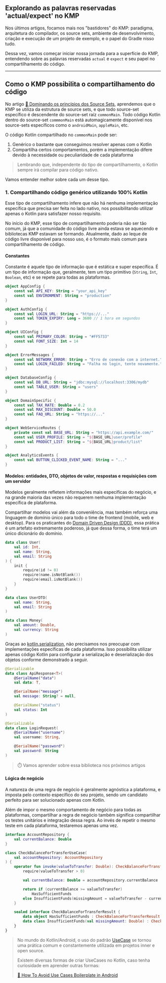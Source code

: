 ## Explorando as palavras reservadas 'actual/expect' no KMP

Nos últimos artigos, focamos mais nos "bastidores" do KMP: paradigma, arquitetura do compilador, os source sets, ambiente de desenvolvimento, criação e execução de um projeto de exemplo, e o papel do Gradle nisso tudo.

Dessa vez, vamos começar iniciar nossa jornada para a superfície do KMP, entendendo sobre as palavras reservadas `actual` e `expect` e seu papel no compartilhamento do código.


---

## Como o KMP possibilita o compartilhamento do código

No artigo [🔗 Dominando os princípios dos Source Sets](https://dev.to/rsicarelli/kotlin-multiplataforma-101-dominando-os-principios-dos-source-sets-4pg), aprendemos que o KMP se utiliza da estrutura de source sets, e que todo source-set específico é descendente do source-set raíz `commonMain`. Todo código Kotlin dentro do source-set `commmonMain` está automagicamente disponível nos source-sets específicos como o `androidMain`, `appleMain`, etc.

O código Kotlin compartilhado no `commonMain` pode ser:

1. Genérico o bastante que conseguimos resolver apenas com o Kotlin
2. Compartilha certos comportamentos, porém a implementação difere devido à necessidade ou peculiaridade de cada plataforma

> Lembrando que, independente do tipo de compartilhamento, o Kotlin sempre irá compilar para código nativo.

Vamos entender melhor sobre cada um desse tipo.

### 1. Compartilhando código genérico utilizando 100% Kotlin

Esse tipo de compartilhamento infere que não há nenhuma implementação específica que precisa ser feita no lado nativo, nos possibilitando utilizar apenas o Kotlin para satisfazer nosso requisito.

No início do KMP, esse tipo de compartilhamento poderia não ser tão comum, já que a comunidade do código livre ainda estava se aquecendo e bibliotecas KMP estavam se formando. Atualmente, dado ao leque de código livre disponível para nosso uso, é o formato mais comum para compartilhamento de código.

#### Constantes

Constante é aquele tipo de informação que é estática e super específica. É um tipo de informação que, geralmente, tem um tipo primitivo (`String`, `Int`, `Boolean`, etc) e se repete para todas as plataformas.

```kotlin
object AppConfig {
    const val API_KEY: String = "your_api_key"
    const val ENVIRONMENT: String = "production"
}

object AuthConfig {
    const val LOGIN_URL: String = "https://..."
    const val TOKEN_EXPIRY: Long = 3600 // 1 hora em segundos
}

object UIConfig {
    const val PRIMARY_COLOR: String = "#FF5733"
    const val FONT_SIZE: Int = 14
}

object ErrorMessages {
    const val NETWORK_ERROR: String = "Erro de conexão com a internet."
    const val LOGIN_FAILED: String = "Falha no login, tente novamente."
}

object DatabaseConfig {
    const val DB_URL: String = "jdbc:mysql://localhost:3306/mydb"
    const val TABLE_USER: String = "users"
}

object DomainSpecific {
    const val TAX_RATE: Double = 0.2
    const val MAX_DISCOUNT: Double = 50.0
    const val FAQ_URL: String = "https://..."
}

object WebServiceRoutes {
    private const val BASE_URL: String = "https://api.example.com/"
    const val USER_PROFILE: String = "${BASE_URL}user/profile"
    const val PRODUCT_LIST: String = "${BASE_URL}product/list"
}

object AnalyticsEvents {
    const val BUTTON_CLICKED_EVENT_NAME: String = "..."
}
```

#### Modelos: entidades, DTO, objetos de valor, respostas e requisições com um servidor

Modelos geralmente refletem informações mais específicas do negócio, e na grande maioria das vezes não requerem nenhuma implementação específica de plataforma.

Compartilhar modelos vai além da conveniência, mas também reforça uma linguagem de domínio único para todo o time de frontend (mobile, web e desktop). Para os praticantes do [Domain Driven Design (DDD)](https://en.wikipedia.org/wiki/Domain-driven_design), essa prática é um artefato extremamente poderoso, já que dessa forma, o time terá um único dicionário do domínio.

```kotlin
data class User(
    val id: Int,
    val name: String,
    val email: String
) {
    init {
        require(id != 0)
        require(name.isNotBlank())
        require(email.isNotBlank())
    }
}
```
```kotlin
data class UserDTO(
    val name: String,
    val email: String
)
```
```kotlin
data class Money(
    val amount: Double,
    val currency: String
)
```

Graças ao [kotlin.serialization](https://github.com/Kotlin/kotlinx.serialization), não precisamos nos preocupar com implementações específicas de cada plataforma. Isso possibilita utilizar apenas código Kotlin para configurar a serialização e deserialização dos objetos conforme demonstrado a seguir.

```kotlin
@Serializable
data class ApiResponse<T>(
    @SerialName("data")
    val data: T,

    @SerialName("message")
    val message: String? = null,

    @SerialName("status")
    val status: Int
)
```
```kotlin
@Serializable
data class LoginRequest(
    @SerialName("username")
    val username: String,

    @SerialName("password")
    val password: String
)
```

> ⏱️ Vamos aprender sobre essa biblioteca nos próximos artigos

#### Lógica de negócio

A natureza de uma regra de negócio é geralmente agnóstica a plataforma, e imposta pelo contexto específico do seu projeto, sendo um candidato perfeito para ser solucionado apenas com Kotlin.

Além de impor o mesmo comportamento de negócio para todas as plataformas, compartilhar a regra de negócio também significa compartilhar os testes unitários e integração dessa regra. Ao invés de repetir o mesmo teste em cada plataforma, testaremos apenas uma vez.

```kotlin
interface AccountRepository {
    val currentBalance: Double
}

class CheckBalanceForTransferUseCase(
    val accountRepository: AccountRepository
) {
    operator fun invoke(valueToTransfer: Double): CheckBalanceForTransferResult {
        require(valueToTransfer > 0)

        val currentBalance: Double = accountRepository.currentBalance

        return if (currentBalance >= valueToTransfer)
            HasSufficientFunds
        else InsufficientFunds(missingAmount = valueToTransfer - currentBalance)
    }

    sealed interface CheckBalanceForTransferResult {
        data object HasSufficientFunds : CheckBalanceForTransferResult
        data class InsufficientFunds(val missingAmount: Double) : CheckBalanceForTransferResult
    }
}
```

> No mundo do Kotlin/Android, o uso do padrão [UseCase](https://en.wikipedia.org/wiki/Use_case) se tornou uma prática comum e constantemente utilizada em projetos inner e open source.
> 
> Existem diversas formas de criar UseCases no Kotlin, caso tenha curiosidade em aprender outras formas:
> 
> [🔗 How To Avoid Use Cases Boilerplate in Android](https://betterprogramming.pub/how-to-avoid-use-cases-boilerplate-in-android-d0c9aa27ef27)




